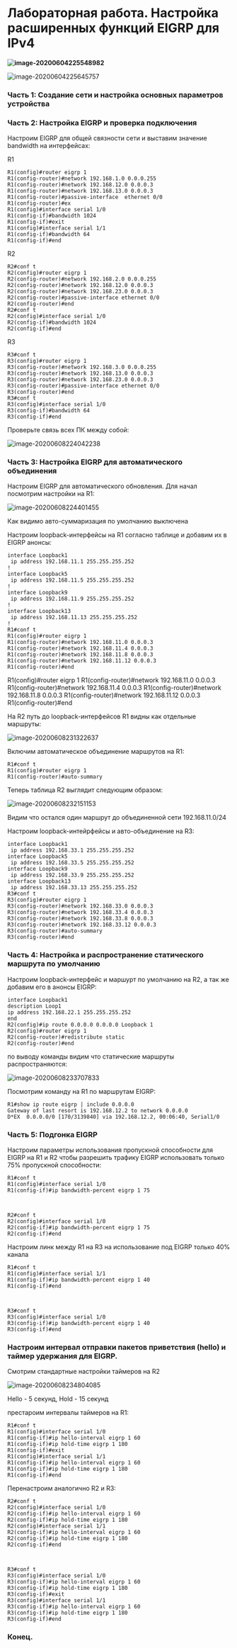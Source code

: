 # Лабораторная работа. Настройка расширенных функций EIGRP для IPv4



**![image-20200604225548982](C:\Users\va\AppData\Roaming\Typora\typora-user-images\image-20200604225548982.png)**

![image-20200604225645757](C:\Users\va\AppData\Roaming\Typora\typora-user-images\image-20200604225645757.png)

### Часть 1:   Создание сети и настройка основных параметров устройства





### Часть 2:   Настройка EIGRP и проверка подключения

Настроим EIGRP для общей связности сети и выставим значение bandwidth на интерфейсах:

R1

```
R1(config)#router eigrp 1
R1(config-router)#network 192.168.1.0 0.0.0.255
R1(config-router)#network 192.168.12.0 0.0.0.3
R1(config-router)#network 192.168.13.0 0.0.0.3
R1(config-router)#passive-interface  ethernet 0/0
R1(config-router)#ex
R1(config)#interface serial 1/0
R1(config-if)#bandwidth 1024
R1(config-if)#exit
R1(config)#interface serial 1/1
R1(config-if)#bandwidth 64
R1(config-if)#end
```

R2

```
R2#conf t
R2(config)#router eigrp 1
R2(config-router)#network 192.168.2.0 0.0.0.255
R2(config-router)#network 192.168.12.0 0.0.0.3
R2(config-router)#network 192.168.23.0 0.0.0.3
R2(config-router)#passive-interface ethernet 0/0
R2(config-router)#end
R2#conf t
R2(config)#interface serial 1/0
R2(config-if)#bandwidth 1024
R2(config-if)#end
```

R3

```
R3#conf t
R3(config)#router eigrp 1
R3(config-router)#network 192.168.3.0 0.0.0.255
R3(config-router)#network 192.168.13.0 0.0.0.3
R3(config-router)#network 192.168.23.0 0.0.0.3
R3(config-router)#passive-interface ethernet 0/0
R3(config-router)#end
R3#conf t
R3(config)#interface serial 1/0
R3(config-if)#bandwidth 64
R3(config-if)#end
```



Проверьте связь всех ПК между собой:



![image-20200608224042238](C:\Users\va\AppData\Roaming\Typora\typora-user-images\image-20200608224042238.png)



### Часть 3:   Настройка EIGRP для автоматического объединения

Настроим EIGRP для автоматического обновления. Для начал посмотрим настройки на R1:

![image-20200608224401455](C:\Users\va\AppData\Roaming\Typora\typora-user-images\image-20200608224401455.png)



Как видимо авто-суммаризация по умолчанию выключена

Настроим loopback-интерфейсы на R1 согласно таблице и добавим их в EIGRP анонсы:

```
interface Loopback1
 ip address 192.168.11.1 255.255.255.252
!
interface Loopback5
 ip address 192.168.11.5 255.255.255.252
!
interface Loopback9
 ip address 192.168.11.9 255.255.255.252
!
interface Loopback13
 ip address 192.168.11.13 255.255.255.252
!
R1#conf t
R1(config)#router eigrp 1
R1(config-router)#network 192.168.11.0 0.0.0.3
R1(config-router)#network 192.168.11.4 0.0.0.3
R1(config-router)#network 192.168.11.8 0.0.0.3
R1(config-router)#network 192.168.11.12 0.0.0.3
R1(config-router)#end
```

R1(config)#router eigrp 1
R1(config-router)#network 192.168.11.0 0.0.0.3
R1(config-router)#network 192.168.11.4 0.0.0.3
R1(config-router)#network 192.168.11.8 0.0.0.3
R1(config-router)#network 192.168.11.12 0.0.0.3
R1(config-router)#end



На R2 путь до loopback-интерфейсов R1 видны как отдельные маршруты:

![image-20200608231322637](C:\Users\va\AppData\Roaming\Typora\typora-user-images\image-20200608231322637.png)



Включим автоматическое объединение маршрутов на R1:

```
R1#conf t
R1(config)#router eigrp 1
R1(config-router)#auto-summary
```

Теперь таблица R2 выглядит следующим образом:

![image-20200608232151153](C:\Users\va\AppData\Roaming\Typora\typora-user-images\image-20200608232151153.png)



Видим что остался один маршрут до объединенной сети 192.168.11.0/24

Настроим loopback-интейрфейсы и авто-объединение на R3:

```
interface Loopback1
 ip address 192.168.33.1 255.255.255.252
interface Loopback5
 ip address 192.168.33.5 255.255.255.252
interface Loopback9
 ip address 192.168.33.9 255.255.255.252
interface Loopback13
 ip address 192.168.33.13 255.255.255.252
R3#conf t
R3(config)#router eigrp 1
R3(config-router)#network 192.168.33.0 0.0.0.3
R3(config-router)#network 192.168.33.4 0.0.0.3
R3(config-router)#network 192.168.33.8 0.0.0.3
R3(config-router)#network 192.168.33.12 0.0.0.3
R3(config-router)#auto-summary
R3(config-router)#end
```



### Часть 4:   Настройка и распространение статического маршрута по умолчанию

Настроим loopback-интерфейс и маршурт по умолчанию на R2, а так же добавим его в анонсы EIGRP: 

```
interface Loopback1
description Loop1
ip address 192.168.22.1 255.255.255.252
end
R2(config)#ip route 0.0.0.0 0.0.0.0 Loopback 1
R2(config)#router eigrp 1
R2(config-router)#redistribute static
R2(config-router)#end
```

по выводу команды видим что статические маршруты распространяются:

![image-20200608233707833](C:\Users\va\AppData\Roaming\Typora\typora-user-images\image-20200608233707833.png)



Посмотрим команду на R1 по маршрутам EIGRP:



```
R1#show ip route eigrp | include 0.0.0.0
Gateway of last resort is 192.168.12.2 to network 0.0.0.0
D*EX  0.0.0.0/0 [170/3139840] via 192.168.12.2, 00:06:40, Serial1/0
```



### Часть 5:   Подгонка EIGRP

Настроим параметры использования пропускной способности для EIGRP на R1 и R2 чтобы разрешить трафику EIGRP использовать только 75% пропускной способности:



```
R1#conf t
R1(config)#interface serial 1/0
R1(config-if)#ip bandwidth-percent eigrp 1 75



R2#conf t
R2(config)#interface serial 1/0
R2(config-if)#ip bandwidth-percent eigrp 1 75
R2(config-if)#end
```



Настроим линк между R1 на R3 на использование под EIGRP только 40% канала



```
R1#conf t
R1(config)#interface serial 1/1
R1(config-if)#ip bandwidth-percent eigrp 1 40
R1(config-if)#end



R3#conf t
R3(config)#interface serial 1/0
R3(config-if)#ip bandwidth-percent eigrp 1 40
R3(config-if)#end
```



### Настроим интервал отправки пакетов приветствия (hello) и таймер удержания для EIGRP.

Смотрим стандартные настройки таймеров на R2

![image-20200608234804085](C:\Users\va\AppData\Roaming\Typora\typora-user-images\image-20200608234804085.png)



Hello - 5 секунд, Hold - 15 секунд

престароим интервалы таймеров на R1:

```
R1#conf t
R1(config)#interface serial 1/0
R1(config-if)#ip hello-interval eigrp 1 60
R1(config-if)#ip hold-time eigrp 1 180
R1(config-if)#exit
R1(config)#interface serial 1/1
R1(config-if)#ip hello-interval eigrp 1 60
R1(config-if)#ip hold-time eigrp 1 180
R1(config-if)#end
```

Перенастроим аналогично R2 и R3:

```
R2#conf t
R2(config)#interface serial 1/0
R2(config-if)#ip hello-interval eigrp 1 60
R2(config-if)#ip hold-time eigrp 1 180
R2(config)#interface serial 1/1
R2(config-if)#ip hello-interval eigrp 1 60
R2(config-if)#ip hold-time eigrp 1 180
R2(config-if)#end



R3#conf t
R3(config)#interface serial 1/0
R3(config-if)#ip hello-interval eigrp 1 60
R3(config-if)#ip hold-time eigrp 1 180
R3(config-if)#exit
R3(config)#interface serial 1/1
R3(config-if)#ip hello-interval eigrp 1 60
R3(config-if)#ip hold-time eigrp 1 180
R3(config-if)#end
```





### Конец.





















